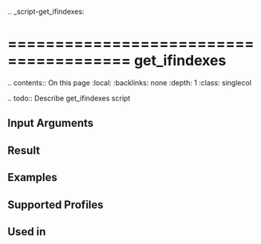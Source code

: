 .. _script-get_ifindexes:

=======================================
get_ifindexes
=======================================

.. contents:: On this page
    :local:
    :backlinks: none
    :depth: 1
    :class: singlecol

.. todo::
    Describe get_ifindexes script

Input Arguments
---------------

Result
------

Examples
--------

Supported Profiles
------------------

Used in
-------
